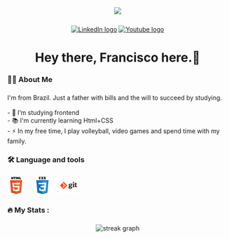 <div align="center">
  <img height="150" src="https://camo.githubusercontent.com/62da68eb62b1e5f175f7d1f0191dd89a653d7908feb22d37d4a0ab07365d6791/68747470733a2f2f6d656469612e67697068792e636f6d2f6d656469612f4d3967624264396e6244724f5475314d71782f67697068792e676966" />
</div>

###

<div align="center">
  <a href="https://www.linkedin.com/in/francisco-junior-089613141/"><img src="https://img.shields.io/static/v1?message=LinkedIn&logo=linkedin&label=&color=0077B5&logoColor=white&labelColor=&style=for-the-badge" height="25" alt="LinkedIn logo"  /></a>
  <a href="https://www.youtube.com/channel/UCjdi9jROf2xxPewRTlFJcjg"><img src="https://img.shields.io/static/v1?message=Youtube&logo=youtube&label=&color=FF0000&logoColor=white&labelColor=&style=for-the-badge" height="25" alt="Youtube logo"  /></a>
</div>

###

<h1 align="center">Hey there, Francisco here.👋</h1>

###

<h3 align="left">👩‍💻  About Me</h3>

###

<p align="left">I'm from Brazil. Just a father with bills and the will to succeed by studying.<br><br>- 🔭 I’m studying frontend<br>- 📚 I'm currently learning Html+CSS<br>- ⚡ In my free time, I play volleyball, video games and spend time with my family.</p>

###

<h3 align="left">🛠 Language and tools</h3>

###

<div align="left">
  <img src="https://github.com/devicons/devicon/blob/master/icons/html5/html5-original-wordmark.svg" height="40" alt="Html logo"  />
  <img width="12" />
  <img src="https://github.com/devicons/devicon/blob/master/icons/css3/css3-original-wordmark.svg" height="40" alt="CSS logo"  />
  <img width="12" />
  <img src="https://github.com/devicons/devicon/blob/master/icons/git/git-original-wordmark.svg" height="40" alt="Git logo"  />
</div>

###

<h3 align="left">🔥   My Stats :</h3>

###

<div align="center">
  <img src="[![GitHub Streak](https://streak-stats.demolab.com?user=mandallachico&theme=highcontrast&mode=weekly)](https://git.io/streak-stats)" height="220" alt="streak graph"  />
</div>

###

